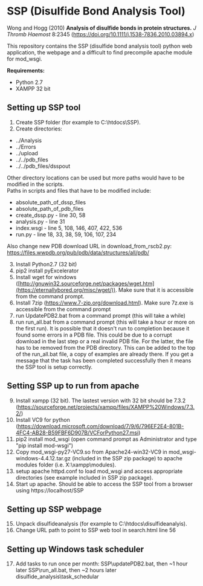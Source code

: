 # SSP (Disulfide Bond Analysis Tool)

Wong and Hogg (2010) **Analysis of disulfide bonds in protein structures.** _J Thromb Haemost_ 8:2345 (https://doi.org/10.1111/j.1538-7836.2010.03894.x)

This repository contains the SSP (disulfide bond analysis tool) python web application, the webpage and a difficult to find precompile apache module for mod_wsgi.  
  
**Requirements:**
- Python 2.7
- XAMPP 32 bit

## Setting up SSP tool
1. Create SSP folder (for example to C:\htdocs\SSP).
2. Create directories:
 - ../Analysis
 - ../Errors
 - ../upload
 - ../../pdb_files
 - ../../pdb_files/dsspout 
   
Other directory locations can be used but more paths would have to be modified in the scripts.  
Paths in scripts and files that have to be modified include:
 - absolute_path_of_dssp_files
 - absolute_path_of_pdb_files
 - create_dssp.py - line 30, 58
 - analysis.py - line 31
 - index.wsgi - line 5, 108, 146, 407, 422, 536
 - run.py - line 18, 33, 38, 59, 106, 107, 234

Also change new PDB download URL in download_from_rscb2.py:
https://files.wwpdb.org/pub/pdb/data/structures/all/pdb/

3. Install Python2.7 (32 bit)
4. pip2 install pyExcelerator
5. Install wget for windows ([http://gnuwin32.sourceforge.net/packages/wget.htm](https://eternallybored.org/misc/wget/)). Make sure that it is accessible from the command prompt.
6. Install 7zip (https://www.7-zip.org/download.html). Make sure 7z.exe is accessible from the command prompt
7. run UpdatePDB2.bat from a command prompt (this will take a while)
8. run run_all.bat from a command prompt (this will take a hour or more on the first run). It is possible that it doesn't run to completion because it found some errors in a PDB file. This could be due to a corrupt download in the last step or a real invalid PDB file. For the latter, the file has to be removed from the PDB directory. This can be added to the top of the run_all.bat file, a copy of examples are already there. If you get a message that the task has been completed successfully then it means the SSP tool is setup correctly.

## Setting SSP up to run from apache
9. Install xampp (32 bit). The lastest version with 32 bit should be 7.3.2 (https://sourceforge.net/projects/xampp/files/XAMPP%20Windows/7.3.2/)
10. Install VC9 for python (https://download.microsoft.com/download/7/9/6/796EF2E4-801B-4FC4-AB28-B59FBF6D907B/VCForPython27.msi)
11. pip2 install mod_wsgi (open command prompt as Administrator and type "pip install mod-wsgi")
12. Copy mod_wsgi-py27-VC9.so from Apache24-win32-VC9 in mod_wsgi-windows-4.4.12.tar.gz (included in the SSP zip package) to apache modules folder (i.e. X:\xampp\modules).
13. setup apache httpd.conf to load mod_wsgi and access appropriate directories (see example included in SSP zip package).
14. Start up apache. Should be able to access the SSP tool from a browser using https://localhost/SSP

## Setting up SSP webpage
15. Unpack disulfideanalysis (for example to C:\htdocs\disulfideanalyis).
16. Change URL path to point to SSP web tool in search.html line 56

## Setting up Windows task scheduler
17. Add tasks to run once per month: SSP\updatePDB2.bat, then ~1 hour later SSP\run_all.bat, then ~2 hours later disulfide_analysis\task_schedular
